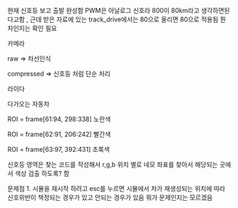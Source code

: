 현재 신호등 보고 출발 완성함 PWM은 아날로그 신호라 800이 80km라고 생각하면된다고함 , 근데 받은 자료에 있는 track_drive에서는 80으로 올리면 80으로 적용됨 뭔 차인지는 확인 필요

카메라

raw => 차선인식 

compressed => 신호등 처럼 단순 처리 

라이다

다가오는 자동차

ROI = frame[61:94, 298:338] 노란색

ROI = frame[62:91, 206:242] 빨간색 

ROI = frame[63:97, 392:431] 초록색 

신호등 영역은 찾는 코드를 작성해서 r,g,b 위치 별로 네모 좌표를 찾아서 해당되는 곳에서 색상 검출 하도록? 함

문제점 1. 시뮬을 재시작 하려고 esc를 누르면 시뮬에서 차가 재생성되는 위치에 따라 신호위반이 책정되는 경우가 있고 안되는 경우가 있음 뭐가 문제인지는 모르겠음


